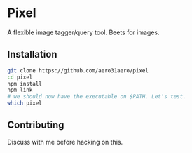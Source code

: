 # Pixel

A flexible image tagger/query tool. Beets for images.

## Installation

```bash
git clone https://github.com/aero31aero/pixel
cd pixel
npm install
npm link
# we should now have the executable on $PATH. Let's test.
which pixel
```

## Contributing

Discuss with me before hacking on this.
